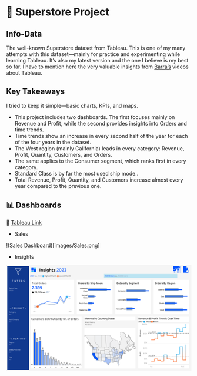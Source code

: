 # 🏪 Superstore Project  

## Info-Data

The well-known Superstore dataset from Tableau. This is one of my many attempts with this dataset—mainly for practice and experimenting while learning Tableau. It’s also my latest version and the one I believe is my best so far. I have to mention here the very valuable insights from [Barra’s](https://www.youtube.com/@DataWithBaraa) videos about Tableau.

## Key Takeaways

I tried to keep it simple—basic charts, KPIs, and maps.
- This project includes two dashboards. The first focuses mainly on Revenue and Profit, while the second provides insights into Orders and time trends.
- Time trends show an increase in every second half of the year for each of the four years in the dataset.
- The West region (mainly California) leads in every category: Revenue, Profit, Quantity, Customers, and Orders.
- The same applies to the Consumer segment, which ranks first in every category.
- Standard Class is by far the most used ship mode..
- Total Revenue, Profit, Quantity, and Customers increase almost every year compared to the previous one.

## 📊 Dashboards

🔗 [Tableau Link](https://public.tableau.com/app/profile/theodoros.malezidis7413/viz/SuperStoreDashboard_17390157300450/SalesDashboard)


- Sales

!(Sales Dashboard)[images/Sales.png]

- Insights

![Insights Dashboard](images/Insights.png)


